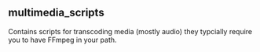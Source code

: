 ## multimedia_scripts
Contains scripts for transcoding media (mostly audio) they typcially require you to have FFmpeg in your path.